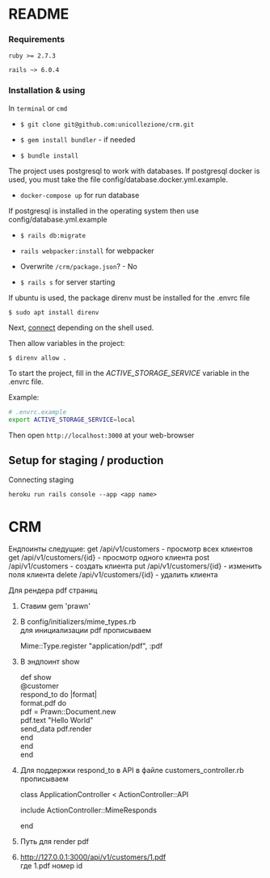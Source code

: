 # README

### Requirements

`ruby >= 2.7.3`

`rails ~> 6.0.4`

### Installation & using

In `terminal` or `cmd`

- `$ git clone git@github.com:unicollezione/crm.git`

- `$ gem install bundler` - if needed

- `$ bundle install`

The project uses postgresql to work with databases.
If postgresql docker is used, you must take the file config/database.docker.yml.example. 

- `docker-compose up` for run database

If postgresql is installed in the operating system then use config/database.yml.example

- `$ rails db:migrate`

- `rails webpacker:install` for webpacker

- Overwrite `/crm/package.json`? - No

- `$ rails s` for server starting

If ubuntu is used, the package direnv must be installed for the .envrc file

```console
$ sudo apt install direnv
```

Next, [connect](https://github.com/direnv/direnv/blob/master/docs/hook.md) depending on the shell used.

Then allow variables in the project:

```console
$ direnv allow .
```

To start the project, fill in the *ACTIVE_STORAGE_SERVICE* variable in the .envrc file.

Example:

```bash
# .envrc.example
export ACTIVE_STORAGE_SERVICE=local
```

Then open `http://localhost:3000` at your web-browser

## Setup for staging / production

Connecting staging

```console
heroku run rails console --app <app name>
```

# CRM

Ендпоинты следущие:
  get /api/v1/customers - просмотр всех клиентов
  get /api/v1/customers/{id} - просмотр одного клиента
  post /api/v1/customers - создать клиента
  put /api/v1/customers/{id} - изменить поля клиента
  delete /api/v1/customers/{id} - удалить клиента


  Для рендера pdf страниц

  1. Ставим gem 'prawn'

  2. В config/initializers/mime_types.rb  
     для инициализации pdf прописываем  
     
     Mime::Type.register "application/pdf", :pdf

  3. В эндпоинт show 

        def show  
          @customer  
          respond_to do |format|  
          format.pdf do  
          pdf = Prawn::Document.new  
          pdf.text "Hello World"  
          send_data pdf.render  
          end  
          end  
         end  
        

  4.  Для поддержки respond_to в API в файле customers_controller.rb  прописываем

       class ApplicationController < ActionController::API  
       
         include ActionController::MimeResponds  
         
       end
       
  5.  Путь для render pdf  
  6.  
      http://127.0.0.1:3000/api/v1/customers/1.pdf  
      где 1.pdf номер id 
